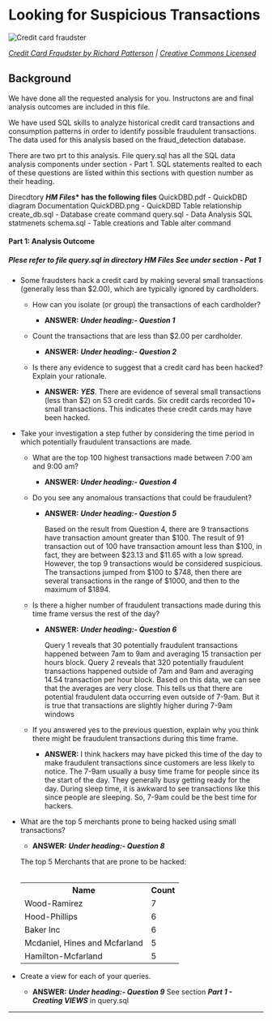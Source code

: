 # Looking for Suspicious Transactions

![Credit card fraudster](Images/credit_card_fraudster.jpg) 

*[Credit Card Fraudster by Richard Patterson](https://www.flickr.com/photos/136770128@N07/42252105582/) | [Creative Commons Licensed](https://creativecommons.org/licenses/by/2.0/)*

## Background

We have done all the requested analysis for you.  Instructons are and final analysis outcomes are included in this file. 

We have used SQL skills to analyze historical credit card transactions and consumption patterns in order to identify possible fraudulent transactions. The data used for this analysis based on the fraud_detection database.

There are two prt to this analysis. File query.sql has all the SQL data analysis components under section - Part 1. SQL statements realted to each of these questions are listed within this sections with question number as their heading. 

Direcdtory __*HM Files** has the following files__
  	QuickDBD.pdf	- QuickDBD diagram Documentation
	QuickDBD.png	- QuickDBD Table relationship
	create_db.sql	- Database create command
	query.sql	- Data Analysis SQL statmenets
	schema.sql	- Table creations and Table alter command
  

#### Part 1: Analysis Outcome
   ##### Plese refer to file ***query.sql in directory HM Files***  _See under section - Pat 1_

* Some fraudsters hack a credit card by making several small transactions (generally less than $2.00), which are typically ignored by cardholders. 

  * How can you isolate (or group) the transactions of each cardholder?

    - **ANSWER:** ***Under heading:- _Question 1_***

  * Count the transactions that are less than $2.00 per cardholder. 
   
    - **ANSWER:** ***Under heading:- _Question 2_***
  
  * Is there any evidence to suggest that a credit card has been hacked? Explain your rationale.

    - **ANSWER:**  ***YES***. There are evidence of several small transactions (less than $2) on 53 credit cards. 
	  Six credit cards recorded 10+ small transactions. This indicates these credit cards may have been hacked. 


* Take your investigation a step futher by considering the time period in which potentially fraudulent transactions are made. 

  * What are the top 100 highest transactions made between 7:00 am and 9:00 am?

    - **ANSWER:** ***Under heading:- _Question 4_*** 


  * Do you see any anomalous transactions that could be fraudulent?

    - **ANSWER:** ***Under heading:- _Question 5_*** 
    
	  Based on the result from Question 4, there are 9 transactions have transaction amount greater than $100. The result of 91 transaction out of 100 have transaction amount less than $100, in fact, they are between $23.13 and $11.65 with a low spread. However, the top 9 transactions would be considered suspicious. The transactions jumped from $100 to $748, then there are several transactions in the range of $1000, and then to the maximum of $1894.

  * Is there a higher number of fraudulent transactions made during this time frame versus the rest of the day?

    - **ANSWER:** ***Under heading:- _Question 6_*** 
    
	  Query 1 reveals that 30 potentially fraudulent transactions happened between 7am to 9am and averaging 15 transaction per hours block. Query 2 reveals that 320 potentially fraudulent transactions happened outside of 7am and 9am and averaging 14.54 transaction per hour block. Based on this data, we can see that the averages are very close. This tells us that there are potential fraudulent data occurring even outside of 7-9am.  But it is true that transactions are slightly higher during 7-9am windows
    

  * If you answered yes to the previous question, explain why you think there might be fraudulent transactions during this time frame.

    - **ANSWER:**  I think hackers may have picked this time of the day to make fraudulent transactions since customers are less likely to notice. The 7-9am usually a busy time  frame for people since its the start of the day. They generally busy getting ready for the day. During sleep time, it is awkward to see transactions like this since people are sleeping. So, 7-9am could be the best time for hackers.


* What are the top 5 merchants prone to being hacked using small transactions?
  
    - **ANSWER:** ***Under heading:- _Question 8_***
  
    The top 5 Merchants that are prone to be hacked:
      <table>
        <tr>
          <th>Name</th>
          <th>Count</th>
        </tr>
        <tr>
          <td>Wood-Ramirez</td>
          <td>7</td>
        </tr>
        <tr>
          <td>Hood-Phillips</td>
          <td>6</td>
        </tr>
        <tr>
          <td>Baker Inc</td>
          <td>6</td>
        </tr>
        <tr>
          <td>Mcdaniel, Hines and Mcfarland</td>
          <td>5</td>
        </tr>  
        <tr>
          <td>Hamilton-Mcfarland</td>
          <td>5</td>
        </tr>   
      </table>
   
  
    
* Create a view for each of your queries.

  - **ANSWER:** ***Under heading:- _Question 9_***  See section ***Part 1 - Creating VIEWS*** in query.sql


---
